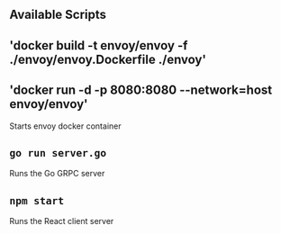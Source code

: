 ## Available Scripts

## 'docker build -t envoy/envoy -f ./envoy/envoy.Dockerfile ./envoy'

## 'docker run -d -p 8080:8080 --network=host envoy/envoy'

Starts envoy docker container

## `go run server.go`

Runs the Go GRPC server

## `npm start`

Runs the React client server
